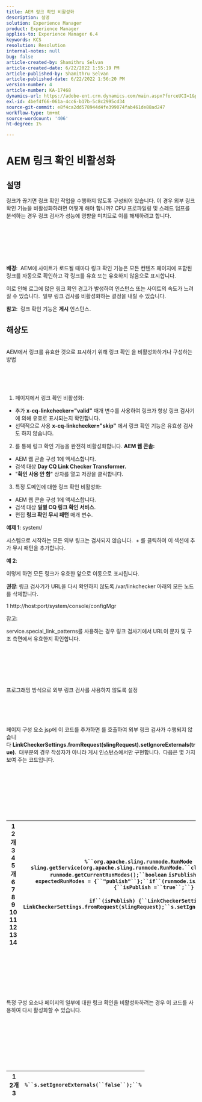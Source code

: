 ```yaml
---
title: AEM 링크 확인 비활성화
description: 설명
solution: Experience Manager
product: Experience Manager
applies-to: Experience Manager 6.4
keywords: KCS
resolution: Resolution
internal-notes: null
bug: false
article-created-by: Shamithru Selvan
article-created-date: 6/22/2022 1:55:19 PM
article-published-by: Shamithru Selvan
article-published-date: 6/22/2022 1:56:20 PM
version-number: 4
article-number: KA-17468
dynamics-url: https://adobe-ent.crm.dynamics.com/main.aspx?forceUCI=1&pagetype=entityrecord&etn=knowledgearticle&id=ae18d9f1-32f2-ec11-bb3d-6045bd01576a
exl-id: 4bef4f66-061a-4cc6-b17b-5c8c2995cd34
source-git-commit: e8f4ca2dd578944d4fe399074fab461de88ad247
workflow-type: tm+mt
source-wordcount: '406'
ht-degree: 1%

---
```


# AEM 링크 확인 비활성화

## 설명


링크가 끊기면 링크 확인 작업을 수행하지 않도록 구성되어 있습니다. 이 경우 외부 링크 확인 기능을 비활성화하려면 어떻게 해야 합니까? CPU 프로파일링 및 스레드 덤프를 분석하는 경우 링크 검사가 성능에 영향을 미치므로 이를 해제하려고 합니다.
<br><br><br><br> <br><br><br><br>
<b>배경</b>:  AEM에 사이트가 로드될 때마다 링크 확인 기능은 모든 컨텐츠 페이지에 포함된 링크를 자동으로 확인하고 각 링크를 유효 또는 유효하지 않음으로 표시합니다.

이로 인해 로그에 많은 링크 확인 경고가 발생하여 인스턴스 또는 사이트의 속도가 느려질 수 있습니다.  일부 링크 검사를 비활성화하는 결정을 내릴 수 있습니다.

<b>참고</b>:  링크 확인 기능은 <b>게시</b> 인스턴스.


## 해상도

<br>AEM에서 링크를 유효한 것으로 표시하기 위해 링크 확인 을 비활성화하거나 구성하는 방법<br><br><br><br><br>
1. 페이지에서 링크 확인 비활성화:

- 추가 <b>x-cq-linkchecker=&quot;valid&quot;</b> 매개 변수를 사용하여 링크가 항상 링크 검사기에 의해 유효로 표시되는지 확인합니다.
- 선택적으로 사용 <b>x-cq-linkchecker=&quot;skip&quot;</b> 에서 링크 확인 기능은 유효성 검사도 하지 않습니다.


2. 를 통해 링크 확인 기능을 완전히 비활성화합니다. <b>AEM 웹 콘솔:</b>

- AEM 웹 콘솔 구성 1에 액세스합니다.
- 검색 대상 <b>Day CQ Link Checker Transformer.</b>
- &quot;<b>확인 사용 안 함</b>&quot; 상자를 열고 저장을 클릭합니다.


3. 특정 도메인에 대한 링크 확인 비활성화:

- AEM 웹 콘솔 구성 1에 액세스합니다.
- 검색 대상 <b>일별 CQ 링크 확인 서비스</b>.
- 편집 <b>링크 확인 무시 패턴</b> 매개 변수.


<b>예제 1</b>: system/

시스템으로 시작하는 모든 외부 링크는 검사되지 않습니다.  + 를 클릭하여 이 섹션에 추가 무시 패턴을 추가합니다.

<b>예 2</b>:

이렇게 하면 모든 링크가 유효한 앞으로 이동으로 표시됩니다.

<b>권장</b>: 링크 검사기가 URL을 다시 확인하지 않도록 /var/linkchecker 아래의 모든 노드를 삭제합니다.

1 http://host:port/system/console/configMgr



참고:

service.special_link_patterns를 사용하는 경우 링크 검사기에서 URL이 문자 및 구조 측면에서 유효한지 확인합니다.


<br><br><br><br> <br><br>프로그래밍 방식으로 외부 링크 검사를 사용하지 않도록 설정<br><br><br><br> <br><br>
페이지 구성 요소 jsp에 이 코드를 추가하면 를 호출하여 외부 링크 검사가 수행되지 않습니다 <b>LinkCheckerSettings.fromRequest(slingRequest).setIgnoreExternals(true)</b>.  대부분의 경우 작성자가 아니라 게시 인스턴스에서만 구현합니다.  다음은 몇 가지 보여 주는 코드입니다.
<br><br><br><br><br> <br><br><br><br>

| 1<br>  2개<br>  3<br>  4<br>  5개<br>  6<br>  7<br>  8<br>  9<br>  10<br>  11<br>  12<br>  13<br>  14 | `%``org.apache.sling.runmode.RunMode runmode = sling.getService(org.apache.sling.runmode.RunMode.``class``);``String runmodes = runmode.getCurrentRunModes();``boolean` `isPublish =``false``;``String  expectedRunModes = {``"publish"``};``if``(runmode.isActive(expectedRunModes)) {``isPublish =``true``;``}`<br>   <br>  `if``(isPublish) {``LinkCheckerSettings s = LinkCheckerSettings.fromRequest(slingRequest);``s.setIgnoreExternals(``true``);``}``%` |
| --- | --- |

<br><br><br><br><br> <br><br>
특정 구성 요소나 페이지의 일부에 대한 링크 확인을 비활성화하려는 경우 이 코드를 사용하여 다시 활성화할 수 있습니다.
<br><br><br><br><br> <br><br><br><br>

| 1<br>  2개<br>  3 | `%``s.setIgnoreExternals(``false``);``%` |
| --- | --- |

